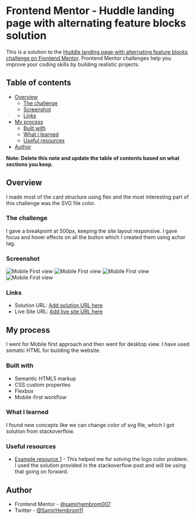 # Frontend Mentor - Huddle landing page with alternating feature blocks solution

This is a solution to the [Huddle landing page with alternating feature blocks challenge on Frontend Mentor](https://www.frontendmentor.io/challenges/huddle-landing-page-with-alternating-feature-blocks-5ca5f5981e82137ec91a5100). Frontend Mentor challenges help you improve your coding skills by building realistic projects. 

## Table of contents

- [Overview](#overview)
  - [The challenge](#the-challenge)
  - [Screenshot](#screenshot)
  - [Links](#links)
- [My process](#my-process)
  - [Built with](#built-with)
  - [What I learned](#what-i-learned)
  - [Useful resources](#useful-resources)
- [Author](#author)


**Note: Delete this note and update the table of contents based on what sections you keep.**

## Overview
  I made most of the card structure using flex and the most interesting part of this challenge was the SVG file color. 

### The challenge

I gave a breakpoint at 500px, keeping the site layout responsive. I gave focus and hover effects on all the button which I created them using achor tag.

### Screenshot

![Mobile First view](./ss/SS_header.jpg)
![Mobile First view](./ss/SS_mid1.jpg)
![Mobile First view](./ss/SS_mid1.jpg)
![Mobile First view](./ss/SS_footer.jpg)



### Links

- Solution URL: [Add solution URL here](https://your-solution-url.com)
- Live Site URL: [Add live site URL here](https://your-live-site-url.com)

## My process
  I went for Mobile first approach and then went for desktop view. I have used sematic HTML for building the website.

### Built with

- Semantic HTML5 markup
- CSS custom properties
- Flexbox
- Mobile-first workflow


### What I learned

I found new concepts like we can change color of svg file, which I got solution from stackoverflow. 



### Useful resources

- [Example resource 1](https://stackoverflow.com/questions/22252472/how-to-change-the-color-of-an-svg-element#53336754) - This helped me for solving the logo color problem. I used the solution provided in the stackoverflow post and will be using that going on forward.


## Author


- Frontend Mentor - [@samirhembrom007](https://www.frontendmentor.io/profile/samirhembrom007)
- Twitter - [@SamirHembrom11](https://twitter.com/SamirHembrom11)




